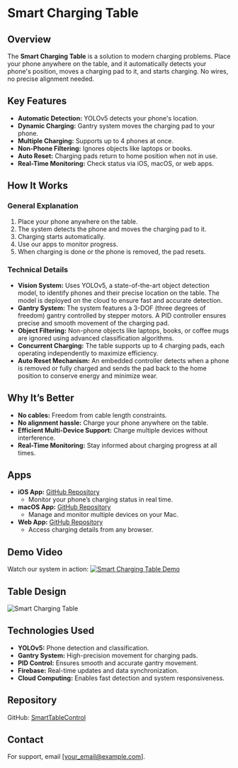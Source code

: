 # Smart Charging Table

## Overview
The **Smart Charging Table** is a solution to modern charging problems. Place your phone anywhere on the table, and it automatically detects your phone's position, moves a charging pad to it, and starts charging. No wires, no precise alignment needed.

## Key Features
- **Automatic Detection:** YOLOv5 detects your phone's location.
- **Dynamic Charging:** Gantry system moves the charging pad to your phone.
- **Multiple Charging:** Supports up to 4 phones at once.
- **Non-Phone Filtering:** Ignores objects like laptops or books.
- **Auto Reset:** Charging pads return to home position when not in use.
- **Real-Time Monitoring:** Check status via iOS, macOS, or web apps.

## How It Works
### General Explanation
1. Place your phone anywhere on the table.
2. The system detects the phone and moves the charging pad to it.
3. Charging starts automatically.
4. Use our apps to monitor progress.
5. When charging is done or the phone is removed, the pad resets.

### Technical Details
- **Vision System:** Uses YOLOv5, a state-of-the-art object detection model, to identify phones and their precise location on the table. The model is deployed on the cloud to ensure fast and accurate detection.
- **Gantry System:** The system features a 3-DOF (three degrees of freedom) gantry controlled by stepper motors. A PID controller ensures precise and smooth movement of the charging pad.
- **Object Filtering:** Non-phone objects like laptops, books, or coffee mugs are ignored using advanced classification algorithms.
- **Concurrent Charging:** The table supports up to 4 charging pads, each operating independently to maximize efficiency.
- **Auto Reset Mechanism:** An embedded controller detects when a phone is removed or fully charged and sends the pad back to the home position to conserve energy and minimize wear.

## Why It’s Better
- **No cables:** Freedom from cable length constraints.
- **No alignment hassle:** Charge your phone anywhere on the table.
- **Efficient Multi-Device Support:** Charge multiple devices without interference.
- **Real-Time Monitoring:** Stay informed about charging progress at all times.

## Apps
- **iOS App:** [GitHub Repository](https://github.com/jokerGX/chargingApp)
  - Monitor your phone’s charging status in real time.
- **macOS App:** [GitHub Repository](https://github.com/jokerGX/chargingMonitor)
  - Manage and monitor multiple devices on your Mac.
- **Web App:** [GitHub Repository](https://github.com/jokerGX/Device-DashBoard)
  - Access charging details from any browser.

## Demo Video
Watch our system in action:
[![Smart Charging Table Demo](https://img.youtube.com/vi/Lx_2xwiEAhM/0.jpg)](https://www.youtube.com/watch?v=Lx_2xwiEAhM)

## Table Design
![Smart Charging Table](path/to/your/table_image.png)

## Technologies Used
- **YOLOv5:** Phone detection and classification.
- **Gantry System:** High-precision movement for charging pads.
- **PID Control:** Ensures smooth and accurate gantry movement.
- **Firebase:** Real-time updates and data synchronization.
- **Cloud Computing:** Enables fast detection and system responsiveness.

## Repository
GitHub: [SmartTableControl](https://github.com/jokerGX/SmartTableControl)

## Contact
For support, email [your_email@example.com].

